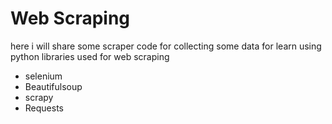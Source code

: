 # Web Scraping
here i will share   some scraper code for collecting some data for learn
using python libraries used for web scraping
- selenium 
- Beautifulsoup
- scrapy
- Requests
